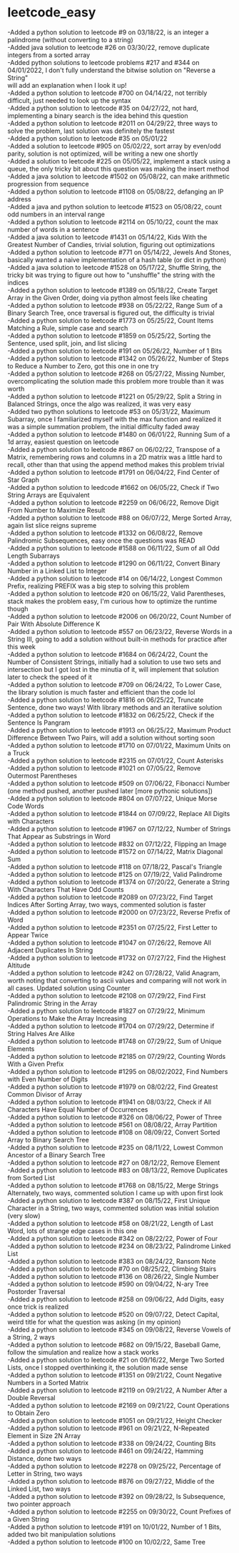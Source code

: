 # leetcode_easy

-Added a python solution to leetcode #9 on 03/18/22, is an integer a palindrome (without converting to a string)  
-Added java solution to leetcode #26 on 03/30/22, remove duplicate integers from a sorted array  
-Added python solutions to leetcode problems #217 and #344 on 04/01/2022, I don't fully understand the bitwise solution on "Reverse a String"  
will add an explanation when I look it up!<br>
-Added a python solution to leetcode #700 on 04/14/22, not terribly difficult, just needed to look up the syntax<br>
-Added a python solution to leetcode #35 on 04/27/22, not hard, implementing a binary search is the idea behind this question<br>
-Added a python solution to leetcode #2011 on 04/29/22, three ways to solve the problem, last solution was definitely the fastest<br>
-Added a python solution to leetcode #35 on 05/01/22<br>
-Added a solution to leetcode #905 on 05/02/22, sort array by even/odd parity, solution is not optimized, will be writing a new one shortly<br>
-Added a solution to leetcode #225 on 05/05/22, implement a stack using a queue, the only tricky bit about this question was making the insert method<br>
-Added a java solution to leetcode #1502 on 05/08/22, can make arithmetic progression from sequence<br>
-Added a python solution to leetcode #1108 on 05/08/22, defanging an IP address<br>
-Added a java and python solution to leetcode #1523 on 05/08/22, count odd numbers in an interval range<br>
-Added a python solution to leetcode #2114 on 05/10/22, count the max number of words in a sentence<br>
-Added a java solution to leetcode #1431 on 05/14/22, Kids With the Greatest Number of Candies, trivial solution, figuring out optimizations<br>
-Added a python solution to leetcode #771 on 05/14/22, Jewels And Stones, basically wanted a naive implementation of a hash table (or dict in python)<br>
-Added a java solution to leetcode #1528 on 05/17/22, Shuffle String, the tricky bit was trying to figure out how to "unshuffle" the string with the indices<br>
-Added a python solution to leetcode #1389 on 05/18/22, Create Target Array in the Given Order, doing via python almost feels like cheating<br>
-Added a python solution to leetcode #938 on 05/22/22, Range Sum of a Binary Search Tree, once traversal is figured out, the difficulty is trivial <br> 
-Added a python solution to leetcode #1773 on 05/25/22, Count Items Matching a Rule, simple case and search <br>
-Added a python solution to leetcode #1859 on 05/25/22, Sorting the Sentence, used split, join, and list slicing <br>
-Added a python solution to leetcode #191 on 05/26/22, Number of 1 Bits <br>
-Added a python solution to leetcode #1342 on 05/26/22, Number of Steps to Reduce a Number to Zero, got this one in one try <br>
-Added a python solution to leetcode #268 on 05/27/22, Missing Number, overcomplicating the solution made this problem more trouble than it was worth <br>
-Added a python solution to leetcode #1221 on 05/29/22, Split a String in Balanced Strings, once the algo was realized, it was very easy <br>
-Added two python solutions to leetcode #53 on 05/31/22, Maximum Subarray, once I familiarized myself with the max function and realized it was a simple summation problem, the initial difficulty faded away <br>
-Added a python solution to leetcode #1480 on 06/01/22, Running Sum of a 1d array, easiest question on leetcode<br>
-Added a python solution to leetcode #867 on 06/02/22, Transpose of a Matrix, remembering rows and columns in a 2D matrix was a little hard to recall, other than that using the append method makes this problem trivial <br>
-Added a python solution to leetcode #1791 on 06/04/22, Find Center of Star Graph <br>
-Added a python solution to leedcode #1662 on 06/05/22, Check if Two String Arrays are Equivalent <br>
-Added a python solution to leetcode #2259 on 06/06/22, Remove Digit From Number to Maximize Result <br>
-Added a python solution to leetcode #88 on 06/07/22, Merge Sorted Array, again list slice reigns supreme <br>
-Added a python solution to leetcode #1332 on 06/08/22, Remove Palindromic Subsequences, easy once the questions was READ <br>
-Added a python solution to leetcode #1588 on 06/11/22, Sum of all Odd Length Subarrays <br>
-Added a python solution to leetcode #1290 on 06/11/22, Convert Binary Number in a Linked List to Integer <br>
-Added a python solution to leetcode #14 on 06/14/22, Longest Common Prefix, realizing PREFIX was a big step to solving this problem <br>
-Added a python solution to leetcode #20 on 06/15/22, Valid Parentheses, stack makes the problem easy, I'm curious how to optimize the runtime though <br> 
-Added a python solution to leetcode #2006 on 06/20/22, Count Number of Pair With Absolute Difference K <br>
-Added a python solution to leetcode #557 on 06/23/22, Reverse Words in a String III, going to add a solution without built-in methods for practice after this week <br>
-Added a python solution to leetcode #1684 on 06/24/22, Count the Number of Consistent Strings, initially had a solution to use two sets and intersection but I got lost in the minutia of it, will implement that solution later to check the speed of it <br>
-Added a python solution to leetcode #709 on 06/24/22, To Lower Case, the library solution is much faster and efficient than the code lol <br>
-Added a python solution to leetcode #1816 on 06/25/22, Truncate Sentence, done two ways! With library methods and an iteratiive solution <br>
-Added a python solution to leetcode #1832 on 06/25/22, Check if the Sentence Is Pangram <br>
-Added a python solution to leetcode #1913 on 06/25/22, Maximum Product Difference Between Two Pairs, will add a solution without sorting soon <br>
-Added a python solution to leetcode #1710 on 07/01/22, Maximum Units on a Truck <br>
-Added a python solution to leetcode #2315 on 07/01/22, Count Asterisks <br>
-Added a python solution to leetcode #1021 on 07/05/22, Remove Outermost Parentheses <br>
-Added a python solution to leetcode #509 on 07/06/22, Fibonacci Number (one method pushed, another pushed later [more pythonic solutions]) <br>
-Added a python solution to leetcode #804 on 07/07/22, Unique Morse Code Words <br>
-Added a python solution to leetcode #1844 on 07/09/22, Replace All Digits with Characters <br>
-Added a python solution to leetcode #1967 on 07/12/22, Number of Strings That Appear as Substrings in Word <br>
-Added a python solution to leetcode #832 on 07/12/22, Flipping an Image <br>
-Added a python solution to leetcode #1572 on 07/14/22, Matrix Diagonal Sum <br>
-Added a python solution to leetcode #118 on 07/18/22, Pascal's Triangle <br>
-Added a python solution to leetcode #125 on 07/19/22, Valid Palindrome <br>
-Added a python solution to leetcode #1374 on 07/20/22, Generate a String With Characters That Have Odd Counts <br>
-Added a python solution to leetcode #2089 on 07/23/22, Find Target Indices After Sorting Array, two ways, commented solution is faster <br>
-Added a python solution to leetcode #2000 on 07/23/22, Reverse Prefix of Word <br>
-Added a python solution to leetcode #2351 on 07/25/22, First Letter to Appear Twice <br>
-Added a python solution to leetcode #1047 on 07/26/22, Remove All Adjacent Duplicates In String <br>
-Added a python solution to leetcode #1732 on 07/27/22, Find the Highest Altitude <br>
-Added a python solution to leetcode #242 on 07/28/22, Valid Anagram, worth noting that converting to ascii values and comparing will not work in all cases. Updated solution using Counter <br>
-Added a python solution to leetcode #2108 on 07/29/22, Find First Palindromic String in the Array <br>
-Added a python solution to leetcode #1827 on 07/29/22, Minimum Operations to Make the Array Increasing <br>
-Added a python solution to leetcode #1704 on 07/29/22, Determine if String Halves Are Alike <br>
-Added a python solution to leetcode #1748 on 07/29/22, Sum of Unique Elements <br>
-Added a python solution to leetcode #2185 on 07/29/22, Counting Words With a Given Prefix <br>
-Added a python solution to leetcode #1295 on 08/02/2022, Find Numbers with Even Number of Digits <br>
-Added a python solution to leetcode #1979 on 08/02/22, Find Greatest Common Divisor of Array <br>
-Added a python solution to leetcode #1941 on 08/03/22, Check if All Characters Have Equal Number of Occurrences <br>
-Added a python solution to leetcode #326 on 08/06/22, Power of Three <br>
-Added a python solution to leetcode #561 on 08/08/22, Array Partition <br>
-Added a python solution to leetcode #108 on 08/09/22, Convert Sorted Array to Binary Search Tree <br>
-Added a python solution to leetcode #235 on 08/11/22, Lowest Common Ancestor of a Binary Search Tree <br>
-Added a python solution to leetcode #27 on 08/12/22, Remove Element <br>
-Added a python solution to leetcode #83 on 08/13/22, Remove Duplicates from Sorted List <br>
-Added a python solution to leetcode #1768 on 08/15/22, Merge Strings Alternately, two ways, commented solution I came up with upon first look <br>
-Added a python solution to leetcode #387 on 08/15/22, First Unique Character in a String, two ways, commented solution was initial solution (very slow) <br>
-Added a python solution to leetcode #58 on 08/21/22, Length of Last Word, lots of strange edge cases in this one <br>
-Added a python solution to leetcode #342 on 08/22/22, Power of Four <br>
-Added a python solution to leetcode #234 on 08/23/22, Palindrome Linked List <br>
-Added a python solution to leetcode #383 on 08/24/22, Ransom Note <br>
-Added a python solution to leetcode #70 on 08/25/22, Climbing Stairs <br>
-Added a python solution to leetcode #136 on 08/26/22, Single Number <br>
-Added a python solution to leetcode #590 on 09/04/22, N-ary Tree Postorder Traversal <br>
-Added a python solution to leetcode #258 on 09/06/22, Add Digits, easy once trick is realized <br>
-Added a python solution to leetcode #520 on 09/07/22, Detect Capital, weird title for what the question was asking (in my opinion) <br>
-Added a python solution to leetcode #345 on 09/08/22, Reverse Vowels of a String, 2 ways <br>
-Added a python solution to leetcode #682 on 09/15/22, Baseball Game, follow the simulation and realize how a stack works <br>
-Added a python solution to leetcode #21 on 09/16/22, Merge Two Sorted Lists, once I stopped overthinking it, the solution made sense <br>
-Added a python solution to leetcode #1351 on 09/21/22, Count Negative Numbers in a Sorted Matrix <br>
-Added a python solution to leetcode #2119 on 09/21/22, A Number After a Double Reversal <br>
-Added a python solution to leetcode #2169 on 09/21/22, Count Operations to Obtain Zero <br>
-Added a python solution to leetcode #1051 on 09/21/22, Height Checker <br>
-Added a python solution to leetcode #961 on 09/21/22, N-Repeated Element in Size 2N Array <br>
-Added a python solution to leetcode #338 on 09/24/22, Counting Bits <br>
-Added a python solution to leetcode #461 on 09/24/22, Hamming Distance, done two ways <br>
-Added a python solution to leetcode #2278 on 09/25/22, Percentage of Letter in String, two ways <br>
-Added a python solution to leetcode #876 on 09/27/22, Middle of the Linked List, two ways <br>
-Added a python solution to leetcode #392 on 09/28/22, Is Subsequence, two pointer approach <br>
-Added a python solution to leetcode #2255 on 09/30/22, Count Prefixes of a Given String <br>
-Added a python solution to leetcode #191 on 10/01/22, Number of 1 Bits, added two bit manipulation solutions <br>
-Added a python solution to leetcode #100 on 10/02/22, Same Tree <br>
